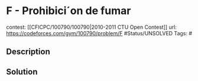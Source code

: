 # F - Prohibici´on de fumar

contest: [[CFICPC/100790/100790|2010-2011 CTU Open Contest]]
url: https://codeforces.com/gym/100790/problem/F
#Status/UNSOLVED
Tags: #

## Description

## Solution

